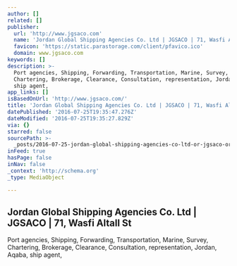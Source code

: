 ```yaml
---
author: []
related: []
publisher:
  url: 'http://www.jgsaco.com'
  name: 'Jordan Global Shipping Agencies Co. Ltd | JGSACO | 71, Wasfi Altall St'
  favicon: 'https://static.parastorage.com/client/pfavico.ico'
  domain: www.jgsaco.com
keywords: []
description: >-
  Port agencies, Shipping, Forwarding, Transportation, Marine, Survey,
  Chartering, Brokerage, Clearance, Consultation, representation, Jordan, Aqaba,
  ship agent,
app_links: []
isBasedOnUrl: 'http://www.jgsaco.com/'
title: 'Jordan Global Shipping Agencies Co. Ltd | JGSACO | 71, Wasfi Altall St'
datePublished: '2016-07-25T19:35:47.276Z'
dateModified: '2016-07-25T19:35:27.829Z'
via: {}
starred: false
sourcePath: >-
  _posts/2016-07-25-jordan-global-shipping-agencies-co-ltd-or-jgsaco-or-71-wasfi.md
inFeed: true
hasPage: false
inNav: false
_context: 'http://schema.org'
_type: MediaObject

---
```

<article style=""><h1>Jordan Global Shipping Agencies Co. Ltd | JGSACO | 71, Wasfi Altall St</h1><p>Port agencies, Shipping, Forwarding, Transportation, Marine, Survey, Chartering, Brokerage, Clearance, Consultation, representation, Jordan, Aqaba, ship agent,</p></article>